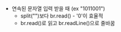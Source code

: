 - 연속된 문자열 입력 받을 때 (ex "1011001")
  - split("")보다 br.read() - '0'이 효율적
  - br.read()로 읽고 br.readLine()으로 줄바꿈
